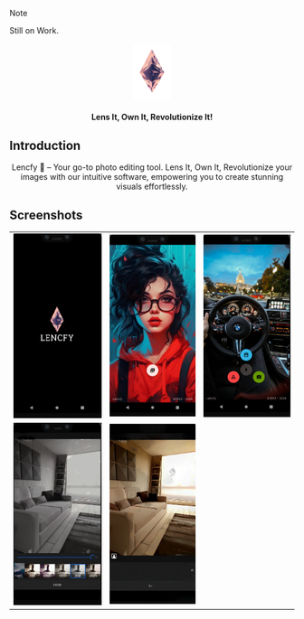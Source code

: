 > [!NOTE]
> Still on Work.

<p align="center">
	<img src="app/src/main/res/drawable/lencfy_bgremoved_logo.png" alt="flashscreen" width="13%">
	<h4 align="center">
	Lens It, Own It, Revolutionize It!
</h4>
</p>

## Introduction

<p align= "center">
Lencfy 🚀 – Your go-to photo editing tool. Lens It, Own It, Revolutionize your images with our intuitive software, empowering you to create stunning visuals effortlessly. 
</p>


## Screenshots

<table>
<tr>
<td>
<img src="assets/landing_screenshot.png" alt="flashscreen" height="auto">
</td>
<td>
<img src="assets/home_screen_screenshot.png" alt="home" height="auto">
</td>
<td>
<img src="assets/home_screenshot1.png" alt="home" height="auto">
</td>
</tr>
<tr>
<td>
<img src="assets/editing_screenshot.png" alt="editscreen" height="auto">
</td>
<td>
<img src="assets/editing_screenshot1.png" alt="editscreen" height="auto">
</td>
</tr>
</table>
